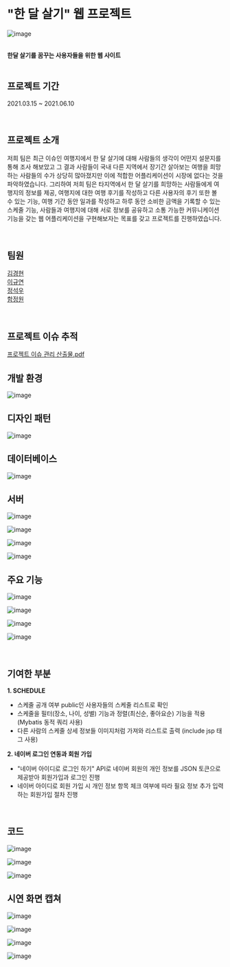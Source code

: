 # "한 달 살기" 웹 프로젝트 
![image](https://user-images.githubusercontent.com/62202364/179443166-0583ac56-1d8f-442d-baa4-d70ff01ad27f.png)
<br><br>

**한달 살기를 꿈꾸는 사용자들을 위한 웹 사이트** <br>
<br>

## 프로젝트 기간
2021.03.15 ~ 2021.06.10 <br>

<br>

## 프로젝트 소개
 저희 팀은 최근 이슈인 여행지에서 한 달 살기에 대해 사람들의 생각이 어떤지 설문지를 통해 조사 해보았고 그 결과 사람들이 국내 다른 지역에서 장기간 살아보는 여행을 희망하는 사람들의 수가 상당히 많아졌지만 이에 적합한 어플리케이션이 시장에 없다는 것을 파악하였습니다. 그리하여 저희 팀은 타지역에서 한 달 살기를 희망하는 사람들에게 여행지의 정보를 제공, 여행지에 대한 여행 후기를 작성하고 다른 사용자의 후기 또한 볼 수 있는 기능, 여행 기간 동안 일과를 작성하고 하루 동안 소비한 금액을 기록할 수 있는 스케줄 기능, 사람들과 여행지에 대해 서로 정보를 공유하고 소통 가능한 커뮤니케이션 기능을 갖는 웹 어플리케이션을 구현해보자는 목표를 갖고 프로젝트를 진행하였습니다. <br>
 
 <br>

## 팀원
[김경현](https://github.com/KimKyungHyunn) <br>
[이규연](https://github.com/Leeky0615) <br>
[정석우](https://github.com/seokwoo-jeong) <br>
[함정원](https://github.com/HamJeongWon) <br>

<br>

## 프로젝트 이슈 추적

[프로젝트 이슈 관리 산출물.pdf](https://github.com/KimKyungHyunn/LiveAmonth/files/9129404/1-3.ALM.pdf)

## 개발 환경
![image](https://user-images.githubusercontent.com/62202364/179441978-3eea6f5b-c8bb-464e-82c6-ebf93b778999.png)
<br>

## 디자인 패턴
![image](https://user-images.githubusercontent.com/62202364/179442075-b6eb88c9-fdb9-4d10-ad56-4789076bafdf.png)
<br>

## 데이터베이스
![image](https://user-images.githubusercontent.com/62202364/179442132-d4edf6f8-3bf6-4e1e-95ea-751403af1916.png)
<br>

## 서버
![image](https://user-images.githubusercontent.com/62202364/179442576-a722e0d3-628c-4c91-bead-306f63da0daf.png)
<br>

![image](https://user-images.githubusercontent.com/62202364/179442589-aebfd892-a7a2-43a9-989e-49164f6cf6a9.png)
<br>

![image](https://user-images.githubusercontent.com/62202364/179442601-da90c8f6-3e4c-4c39-89fc-0cd47c7005b4.png)
<br>

![image](https://user-images.githubusercontent.com/62202364/179442620-dde11116-20d2-4110-af69-200f804947bc.png)
<br>

## 주요 기능
![image](https://user-images.githubusercontent.com/62202364/179442658-1c0cd078-7b05-4f6e-ba17-b6187c47b116.png)
<br>

![image](https://user-images.githubusercontent.com/62202364/179442665-a2481044-2304-4d75-9719-7cc9924abc25.png)
<br>

![image](https://user-images.githubusercontent.com/62202364/179442678-d85844a3-6484-4cd1-ac77-982fa6d42060.png)
<br>

![image](https://user-images.githubusercontent.com/62202364/179442708-5efb454d-edbb-4344-a6e3-96d728785b28.png)
<br>
 
<br>

## 기여한 부분
**1. SCHEDULE**
- 스케줄 공개 여부 public인 사용자들의 스케줄 리스트로 확인
- 스케줄을 필터(장소, 나이, 성별) 기능과 정렬(최신순, 좋아요순) 기능을 적용 (Mybatis 동적 쿼리 사용)
- 다른 사람의 스케줄 상세 정보들 이미지처럼 가져와 리스트로 출력 (include jsp 태그 사용) <br>

**2. 네이버 로그인 연동과 회원 가입**
- "네이버 아이디로 로그인 하기" API로 네이버 회원의 개인 정보를 JSON 토큰으로 제공받아 회원가입과 로그인 진행
- 네이버 아이디로 회원 가입 시 개인 정보 항목 체크 여부에 따라 필요 정보 추가 입력하는 회원가입 절차 진행 <br>

<br>

## 코드
![image](https://user-images.githubusercontent.com/62202364/179443048-7be9d590-043a-4e29-9b24-48d556f8d19c.png)
<br>

![image](https://user-images.githubusercontent.com/62202364/179442949-942fc5f8-2822-4bab-87f8-cbfe327d0a1a.png)
<br>

![image](https://user-images.githubusercontent.com/62202364/179442960-23cff180-bae9-422b-8484-449d5db738b7.png)
<br>

## 시연 화면 캡쳐
![image](https://user-images.githubusercontent.com/62202364/179452828-07b58e75-f12a-43a6-a766-28442daacd3a.png)
<br>

![image](https://user-images.githubusercontent.com/62202364/179452847-0dfebc9f-2caa-4703-9b46-3d79a9d63d6b.png)
<br>

![image](https://user-images.githubusercontent.com/62202364/179452877-7b0a53ba-bc8e-446f-8c24-de0e137bcac7.png)

![image](https://user-images.githubusercontent.com/62202364/179452932-c7f84ccb-3d04-4b98-bd16-799c1b11b57b.png)

<br>





